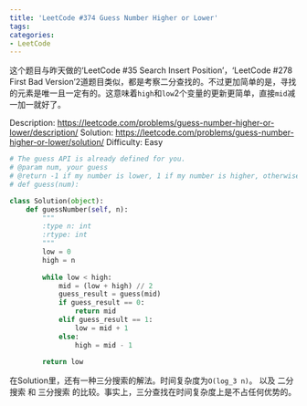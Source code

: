 ```yaml
---
title: 'LeetCode #374 Guess Number Higher or Lower'
tags:
categories:
- LeetCode
---
```


这个题目与昨天做的‘LeetCode #35 Search Insert Position’，‘LeetCode #278 First Bad Version’2道题目类似，都是考察二分查找的。不过更加简单的是，寻找的元素是唯一且一定有的。这意味着`high`和`low`2个变量的更新更简单，直接`mid`减一加一就好了。

Description: https://leetcode.com/problems/guess-number-higher-or-lower/description/
Solution: https://leetcode.com/problems/guess-number-higher-or-lower/solution/
Difficulty: Easy


```python
# The guess API is already defined for you.
# @param num, your guess
# @return -1 if my number is lower, 1 if my number is higher, otherwise return 0
# def guess(num):

class Solution(object):
    def guessNumber(self, n):
        """
        :type n: int
        :rtype: int
        """
        low = 0
        high = n
        
        while low < high:
            mid = (low + high) // 2
            guess_result = guess(mid)
            if guess_result == 0:
                return mid
            elif guess_result == 1:
                low = mid + 1
            else:
                high = mid - 1
                
        return low
```

在Solution里，还有一种三分搜索的解法。时间复杂度为`O(log_3 n)`。
以及 二分搜索 和 三分搜索 的比较。事实上，三分查找在时间复杂度上是不占任何优势的。